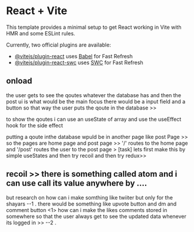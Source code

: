# React + Vite

This template provides a minimal setup to get React working in Vite with HMR and some ESLint rules.

Currently, two official plugins are available:

- [@vitejs/plugin-react](https://github.com/vitejs/vite-plugin-react/blob/main/packages/plugin-react/README.md) uses [Babel](https://babeljs.io/) for Fast Refresh
- [@vitejs/plugin-react-swc](https://github.com/vitejs/vite-plugin-react-swc) uses [SWC](https://swc.rs/) for Fast Refresh

## onload
 the user gets to see the qoutes whatever the database has and then the
 post ui is what would be the main focus 
 there would be a input field and a button 
 so that way the user puts the qoute in the database >> 

  to show the qoutes i can use an useState of array and use the useEffect hook for the side effect 
  
  putting a qoute inthe database wpuld be in another page like post Page >>
  so the pages are home page and post page >>
  '/' routes to the home page and 
  '/post' routes the user to the post page >
  [task] lets first make this by simple useStates and then try recoil and then try redux>>
   
  recoil >> 
  there is something called atom and i can use call its value anywhere by 
 ....
 ------------

 but research on how can i make somthing like twiiter but only for the shayars 
 --1 . there would be something like upvote button and dm and comment button 
       <1> how can i make the likes comments stored in somewhere so that the user always get to see the updated data whenever its logged in >>
 --2 . 